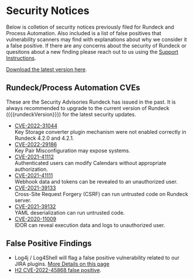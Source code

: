 # Security Notices

Below is colletion of security notices previously filed for Rundeck and Process Automation.  Also included is a list of false positives that vulnerability scanners may find with explanations about why we consider it a false positive.  If there are any concerns about the security of Rundeck or quesitons about a new finding please reach out to us using the [Support Instructions](/about/getting-help.md).

[Download the latest version here](https://download.rundeck.com).

## Rundeck/Process Automation CVEs

These are the Security Advisories Rundeck has issued in the past.  It is always recommended to upgrade to the current version of Rundeck ({{{rundeckVersion}}}) for the latest security updates.

* [CVE-2022-31044](CVE-2022-31044.md)<br>
    Key Storage converter plugin mechanism were not enabled correctly in Rundeck 4.2.0 and 4.2.1.
* [CVE-2022-29186](CVE-2022-29186.md)<br>
    Key Pair Misconfiguration may expose systems.
* [CVE-2021-41112](CVE-2021-41112.md)<br>
    Authenticated users can modify Calendars without appropriate authorization.
* [CVE-2021-41111](CVE-2021-41111.md)<br>
    Webhook data and tokens can be revealed to an unauthorized user.
* [CVE-2021-39133](CVE-2021-39133.md)<br>
    Cross-Site Request Forgery (CSRF) can run untrusted code on Rundeck server.
* [CVE-2021-39132](CVE-2021-39132.md)<br>
    YAML deserialization can run untrusted code.
* [CVE-2020-11009](CVE-2020-11009.md)<br>
    IDOR can reveal execution data and logs to unauthorized user.

## False Positive Findings

* Log4j / Log4Shell will flag a false positive vulnerability related to our JIRA plugins. [More Details on this page](log4j.md)
* [H2 CVE-2022-45868 false positive](CVE-2022-45868.md).